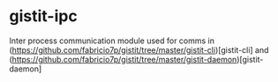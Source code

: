 # gistit-ipc

Inter process communication module used for comms in (https://github.com/fabricio7p/gistit/tree/master/gistit-cli)[gistit-cli] and
(https://github.com/fabricio7p/gistit/tree/master/gistit-daemon)[gistit-daemon]

